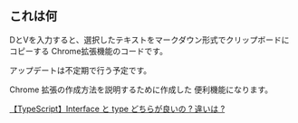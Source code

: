 ## これは何
DとVを入力すると、選択したテキストをマークダウン形式でクリップボードにコピーする
Chrome拡張機能のコードです。

アップデートは不定期で行う予定です。

Chrome 拡張の作成方法を説明するために作成した 便利機能になります。 

[【TypeScript】Interface と type どちらが良いの ? 違いは ?](https://qiita.com/tsubasa_k0814/items/9785eef57fafc1df3869)
